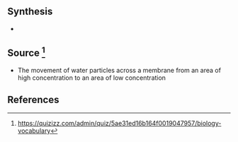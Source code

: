 ## Synthesis
- 
## Source [^1]
- The movement of water particles across a membrane from an area of high concentration to an area of low concentration
## References

[^1]: https://quizizz.com/admin/quiz/5ae31ed16b164f0019047957/biology-vocabulary